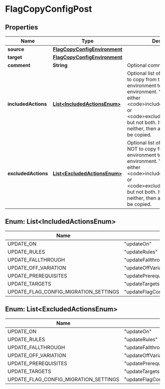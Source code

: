 

# FlagCopyConfigPost


## Properties

| Name | Type | Description | Notes |
|------------ | ------------- | ------------- | -------------|
|**source** | [**FlagCopyConfigEnvironment**](FlagCopyConfigEnvironment.md) |  |  |
|**target** | [**FlagCopyConfigEnvironment**](FlagCopyConfigEnvironment.md) |  |  |
|**comment** | **String** | Optional comment |  [optional] |
|**includedActions** | [**List&lt;IncludedActionsEnum&gt;**](#List&lt;IncludedActionsEnum&gt;) | Optional list of the flag changes to copy from the source environment to the target environment. You may include either &lt;code&gt;includedActions&lt;/code&gt; or &lt;code&gt;excludedActions&lt;/code&gt;, but not both. If you include neither, then all flag changes will be copied. |  [optional] |
|**excludedActions** | [**List&lt;ExcludedActionsEnum&gt;**](#List&lt;ExcludedActionsEnum&gt;) | Optional list of the flag changes NOT to copy from the source environment to the target environment. You may include either  &lt;code&gt;includedActions&lt;/code&gt; or &lt;code&gt;excludedActions&lt;/code&gt;, but not both. If you include neither, then all flag changes will be copied. |  [optional] |



## Enum: List&lt;IncludedActionsEnum&gt;

| Name | Value |
|---- | -----|
| UPDATE_ON | &quot;updateOn&quot; |
| UPDATE_RULES | &quot;updateRules&quot; |
| UPDATE_FALLTHROUGH | &quot;updateFallthrough&quot; |
| UPDATE_OFF_VARIATION | &quot;updateOffVariation&quot; |
| UPDATE_PREREQUISITES | &quot;updatePrerequisites&quot; |
| UPDATE_TARGETS | &quot;updateTargets&quot; |
| UPDATE_FLAG_CONFIG_MIGRATION_SETTINGS | &quot;updateFlagConfigMigrationSettings&quot; |



## Enum: List&lt;ExcludedActionsEnum&gt;

| Name | Value |
|---- | -----|
| UPDATE_ON | &quot;updateOn&quot; |
| UPDATE_RULES | &quot;updateRules&quot; |
| UPDATE_FALLTHROUGH | &quot;updateFallthrough&quot; |
| UPDATE_OFF_VARIATION | &quot;updateOffVariation&quot; |
| UPDATE_PREREQUISITES | &quot;updatePrerequisites&quot; |
| UPDATE_TARGETS | &quot;updateTargets&quot; |
| UPDATE_FLAG_CONFIG_MIGRATION_SETTINGS | &quot;updateFlagConfigMigrationSettings&quot; |



